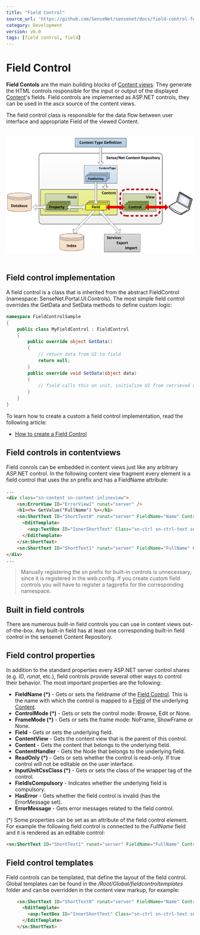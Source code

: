 ```yaml
---
title: "Field Control"
source_url: 'https://github.com/SenseNet/sensenet/docs/field-control-for-developers.md'
category: Development
version: v6.0
tags: [field control, field]
---
```


# Field Control

**Field Contols** are the main building blocks of [Content views](content-view.md). They generate the HTML controls responsible for the input or output of the displayed [Content](content.md)'s fields. Field controls are implemented as ASP.NET controls, they can be used in the ascx source of the content views.

The field control class is responsible for the data flow between user interface and appropriate Field of the viewed Content.

<img src="https://raw.githubusercontent.com/SenseNet/sensenet/master/docs/images/FieldControlRole.png" style="margin: 20px auto" />

## Field control implementation

A field control is a class that is inherited from the abstract FieldControl (namespace: SenseNet.Portal.UI.Controls). The most simple field control overrides the GetData and SetData methods to define custom logic:

```csharp
namespace FieldControlSample
{
    public class MyFieldControl : FieldControl
    {
        public override object GetData()
        {
            // return data from UI to field
            return null;
        }
        public override void SetData(object data)
        {
            // field calls this on init, initialize UI from retrieved data here
        }
    }
}
```

To learn how to create a custom a field control implementation, read the following article:

- [How to create a Field Control](https://community.sensenet.com/docs/tutorials/how-to-create-a-fieldcontrol/)

## Field controls in contentviews

Field conrols can be embedded in content views just like any arbitrary ASP.NET control. In the following content view fragment every element is a field control that uses the *sn* prefix and has a FieldName attribute:

```html
...
<div class="sn-content sn-content-inlineview">
    <sn:ErrorView ID="ErrorView1" runat="server" />
    <h1><%= GetValue("FullName") %></h1>
    <sn:ShortText ID="ShortText0" runat="server" FieldName="Name" ControlMode="Edit">
      <EditTemplate>
        <asp:TextBox ID="InnerShortText" Class="sn-ctrl sn-ctrl-text sn-ctrl-username" runat="server"></asp:TextBox>
      </EditTemplate>
    </sn:ShortText>
    <sn:ShortText ID="ShortText1" runat="server" FieldName="FullName" ControlMode="Edit" />
</div>
...
```

> Manually registering the *sn* prefix for built-in controls is unnecessary, since it is registered in the web.config. If you create custom field controls you will have to register a tagprefix for the corresponding namespace.

## Built in field controls

There are numerous built-in field controls you can use in content views out-of-the-box. Any built-in field has at least one corresponding built-in field control in the sensenet Content Repository.

## Field control properties

In addition to the standard properties every ASP.NET server control shares (e.g. *ID*, *runat*, etc.), field controls provide several other ways to control their behavior. The most important properties are the following:

- **FieldName (*)** - Gets or sets the fieldname of the [Field Control](field-control.md). This is the name with which the control is mapped to a [Field](field.md) of the underlying [Content](content.md).
- **ControlMode (*)** - Gets or sets the control mode: Browse, Edit or None.
- **FrameMode (*)** - Gets or sets the frame mode: NoFrame, ShowFrame or None.
- **Field** - Gets or sets the underlying field.
- **ContentView** - Gets the content view that is the parent of this control.
- **Content** - Gets the content that belongs to the underlying field.
- **ContentHandler** - Gets the Node that belongs to the underlying field.
- **ReadOnly (*)** - Gets or sets whether the control is read-only. If true control will not be editable on the user interface.
- **InputUnitCssClass (*)** - Gets or sets the class of the wrapper tag of the control.
- **FieldIsCompulsory** - Indicates whether the underlying field is compulsory.
- **HasError** - Gets whether the field control is invalid (has the ErrorMessage set).
- **ErrorMessage** - Gets error messages related to the field control.

(*) Some properties can be set as an attribute of the field control element. For example the following field control is connected to the *FullName* field and it is rendered as an editable control:

```html
<sn:ShortText ID="ShortText1" runat="server" FieldName="FullName" ControlMode="Edit" />
```

## Field control templates

Field controls can be templated, that define the layout of the field control. Global templates can be found in the */Root/Global/fieldcontroltemplates* folder and can be overridden in the content view markup, for example:

```html
    <sn:ShortText ID="ShortText0" runat="server" FieldName="Name" ControlMode="Edit">
      <EditTemplate>
        <asp:TextBox ID="InnerShortText" Class="sn-ctrl sn-ctrl-text sn-ctrl-username" runat="server"></asp:TextBox>
      </EditTemplate>
    </sn:ShortText>
```